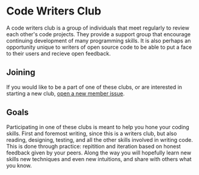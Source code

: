 # Code Writers Club
A code writers club is a group of individuals that meet regularly to review each
other's code projects. They provide a support group that encourage continuing
development of many programming skills. It is also perhaps an opportunity unique
to writers of open source code to be able to put a face to their users and
recieve open feedback.

## Joining
If you would like to be a part of one of these clubs, or are interested in
starting a new club, [open a new member issue](../../issues/new?labels=new+member&template=new-member-request.yml&title=Request+to+join+from+%3CUSER%3E).

## Goals
Participating in one of these clubs is meant to help you hone your coding skills.
First and foremost writing, since this is a writers club, but also reading,
designing, testing, and all the other skills involved in writing code. This is
done through practice: repitition and iteration based on honest feedback given by
your peers. Along the way you will hopefully learn new skills new techniques and
even new intuitions, and share with others what you know.
